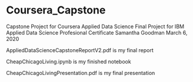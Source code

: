 # Coursera_Capstone
Capstone Project for Coursera Applied Data Science
Final Project for IBM Applied Data Science Profesional Certificate
Samantha Goodman
March 6, 2020

AppliedDataScienceCapstoneReportV2.pdf is my final report

CheapChicagoLiving.ipynb is my finished notebook

CheapChicagoLivingPresentation.pdf is my final presentation
